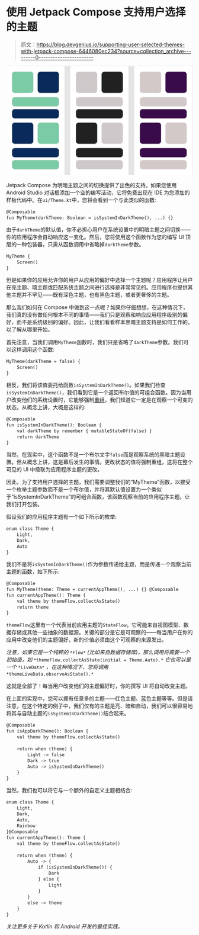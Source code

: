 # 使用 Jetpack Compose 支持用户选择的主题

> 原文：<https://blog.devgenius.io/supporting-user-selected-themes-with-jetpack-compose-6446080ec234?source=collection_archive---------0----------------------->

![](img/707a2843d2f3be1f678b0c3685c1eb60.png)

Jetpack Compose 为明暗主题之间的切换提供了出色的支持。如果您使用 Android Studio 对话框添加一个空的编写活动，它将免费出现在 IDE 为您添加的样板代码中。在`ui/Theme.kt`中，您将会看到一个与此类似的函数:

```
@Composable
fun MyTheme(darkTheme: Boolean = isSystemInDarkTheme(), ...) {}
```

由于`darkTheme`的默认值，你不必担心用户在系统设置中的明暗主题之间切换——你的应用程序会自动响应这一变化。然后，您将使用这个函数作为您的编写 UI 顶层的一种包装器，只需从函数调用中省略掉`darkTheme`参数。

```
MyTheme {
    Screen()
}
```

但是如果你的应用允许你的用户从应用的偏好中选择一个主题呢？应用程序让用户在亮主题、暗主题或匹配系统主题之间进行选择是非常常见的。应用程序也提供其他主题并不罕见——既有深色主题，也有黑色主题，或者更奢侈的主题。

那么我们如何在 Compose 中做到这一点呢？如果你仔细想想，在这种情况下，我们真的没有做任何根本不同的事情——我们只是观察和响应应用程序级别的偏好，而不是系统级别的偏好。因此，让我们看看样本黑暗主题支持是如何工作的，以了解从哪里开始。

首先注意，当我们调用`MyTheme`函数时，我们只是省略了`darkTheme`参数。我们可以这样调用这个函数:

```
MyTheme(darkTheme = false) {
    Screen()
}
```

相反，我们将该值委托给函数`isSystemInDarkTheme()`。如果我们检查`isSystemInDarkTheme()`，我们看到它是一个返回布尔值的可组合函数。因为当用户改变他们的系统设置时，它能够强制[重组](https://developer.android.com/jetpack/compose/mental-model#recomposition)，我们知道它一定是在观察一个可变的状态。从概念上讲，大概是这样的:

```
@Composable
fun isSystemInDarkTheme(): Boolean {
    val darkTheme by remember { mutableStateOf(false) }
    return darkTheme
}
```

当然，在现实中，这个函数不是一个布尔文字`false`而是观察系统的黑暗主题设置。但从概念上讲，这是幕后发生的事情。更改状态的值将强制重组，这将在整个可见的 UI 中级联为应用程序主题的更改。

因此，为了支持用户选择的主题，我们需要调整我们的“MyTheme”函数，以接受一个枚举主题参数而不是一个布尔值，并将其默认值设置为一个类似于“isSystemInDarkTheme”的可组合函数，该函数观察当前的应用程序主题。让我们打开包装。

假设我们的应用程序主题有一个如下所示的枚举:

```
enum class Theme {
    Light,
    Dark,
    Auto
}
```

我们不是将`isSystemInDarkTheme()`作为参数传递给主题，而是传递一个观察当前主题的函数，如下所示:

```
@Composable
fun MyTheme(theme: Theme = currentAppTheme(), ...) {} @Composable
fun currentAppTheme(): Theme {
    val theme by themeFlow.collectAsState()
    return theme
}
```

`themeFlow`这里有一个代表当前应用主题的`StateFlow`。它可能来自视图模型、数据存储或其他一些抽象的数据源。关键的部分是它是可观察的——每当用户在你的应用中改变他们的主题偏好，新的价值必须由这个可观察的来源发出。

*注意，如果它是一个纯粹的* `*Flow*` *(比如来自数据存储库)，那么调用将需要一个初始值，如* `*themeFlow.collectAsState(initial = Theme.Auto).*` *它也可以是一个* `*LiveData*` *，在这种情况下，您将调用* `*themeLiveData.observeAsState().*`

这就是全部了！每当用户改变他们的主题偏好时，你的撰写 UI 将自动改变主题。

在上面的实现中，您可以拥有任意多的主题——红色主题、蓝色主题等等。但是请注意，在这个特定的例子中，我们仅有的主题是亮、暗和自动，我们可以很容易地将其与自动主题的`isSystemInDarkTheme()`结合起来。

```
@Composable
fun isAppDarkTheme(): Boolean {
    val theme by themeFlow.collectAsState()

    return when (theme) {
        Light -> false
        Dark -> true
        Auto -> isSystemInDarkTheme()
    }
}
```

当然，我们也可以将它与一个额外的自定义主题相结合:

```
enum class Theme {
    Light,
    Dark,
    Auto,
    Rainbow
}@Composable
fun currentAppTheme(): Theme {
    val theme by themeFlow.collectAsState()

    return when (theme) {
        Auto -> {
            if (isSystemInDarkTheme()) {
                Dark
            } else {
                Light
            }
        }
        else -> theme
    }
}
```

*关注更多关于 Kotlin 和 Android 开发的最佳实践。*